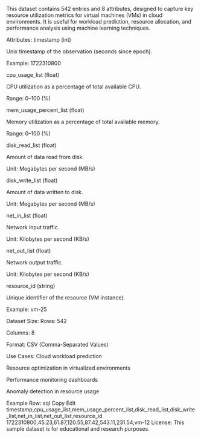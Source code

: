 This dataset contains 542 entries and 8 attributes, designed to capture key resource utilization metrics for virtual machines (VMs) in cloud environments. It is useful for workload prediction, resource allocation, and performance analysis using machine learning techniques.

Attributes:
timestamp (int)

Unix timestamp of the observation (seconds since epoch).

Example: 1722310800

cpu_usage_list (float)

CPU utilization as a percentage of total available CPU.

Range: 0–100 (%)

mem_usage_percent_list (float)

Memory utilization as a percentage of total available memory.

Range: 0–100 (%)

disk_read_list (float)

Amount of data read from disk.

Unit: Megabytes per second (MB/s)

disk_write_list (float)

Amount of data written to disk.

Unit: Megabytes per second (MB/s)

net_in_list (float)

Network input traffic.

Unit: Kilobytes per second (KB/s)

net_out_list (float)

Network output traffic.

Unit: Kilobytes per second (KB/s)

resource_id (string)

Unique identifier of the resource (VM instance).

Example: vm-25

Dataset Size:
Rows: 542

Columns: 8

Format: CSV (Comma-Separated Values)

Use Cases:
Cloud workload prediction

Resource optimization in virtualized environments

Performance monitoring dashboards

Anomaly detection in resource usage

Example Row:
sql
Copy
Edit
timestamp,cpu_usage_list,mem_usage_percent_list,disk_read_list,disk_write_list,net_in_list,net_out_list,resource_id
1722310800,45.23,61.87,120.55,87.42,543.11,231.54,vm-12
License:
This sample dataset is for educational and research purposes.

